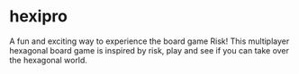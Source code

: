 # hexipro

A fun and exciting way to experience the board game Risk! This multiplayer hexagonal board game is inspired by risk, play and see if you can take over the hexagonal world.

